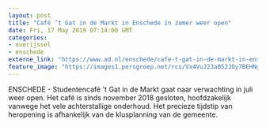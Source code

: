 ```yaml
---
layout: post
title: "Café ’t Gat in de Markt in Enschede in zomer weer open"
date: Fri, 17 May 2019 07:14:00 GMT
categories: 
- overijssel 
- enschede 
externe_link: "https://www.ad.nl/enschede/cafe-t-gat-in-de-markt-in-enschede-in-zomer-weer-open~a2b1b733/"
feature_image: "https://images1.persgroep.net/rcs/Vx4VuJ23a052JOy7BEHNg-WJaZI/diocontent/101121518/_fitwidth/400/?appId=21791a8992982cd8da851550a453bd7f&quality=0.7"
---
```


ENSCHEDE - Studentencafé 't Gat in de Markt gaat naar verwachting in juli weer open. Het café is sinds november 2018 gesloten, hoofdzakelijk vanwege het vele achterstallige onderhoud. Het precieze tijdstip van heropening is afhankelijk van de klusplanning van de gemeente.
